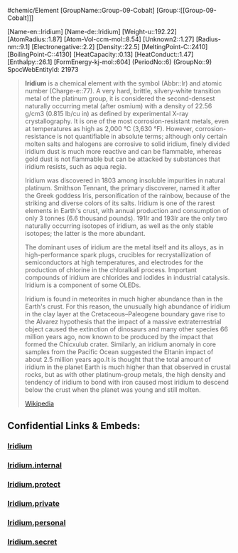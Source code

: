 ﻿---
type: Element

---
#chemic/Element 
[GroupName::Group-09-Cobalt]
[Group::[[Group-09-Cobalt]]]


[Name-en::Iridium]
[Name-de::Iridium]
[Weight-u::192.22]
[AtomRadius::1.87]
[Atom-Vol-ccm-mol::8.54]
[Unknown2::1.27]
[Radius-nm::9.1]
[Electronegative::2.2]
[Density::22.5]
[MeltingPoint-C::2410]
[BoilingPoint-C::4130]
[HeatCapacity::0.13]
[HeatConduct::1.47]
[Enthalpy::26.1]
[FormEnergy-kj-mol::604]
(PeriodNo::6)
(GroupNo::9)
SpocWebEntityId: 21973


> **Iridium** is a chemical element with the symbol (Abbr::Ir) and atomic number (Charge-e::77). A very hard, brittle, silvery-white transition metal of the platinum group, it is considered the second-densest naturally occurring metal (after osmium) with a density of 22.56 g/cm3 (0.815 lb/cu in) as defined by experimental X-ray crystallography. It is one of the most corrosion-resistant metals, even at temperatures as high as 2,000 °C (3,630 °F). However, corrosion-resistance is not quantifiable in absolute terms; although only certain molten salts and halogens are corrosive to solid iridium, finely divided iridium dust is much more reactive and can be flammable, whereas gold dust is not flammable but can be attacked by substances that iridium resists, such as aqua regia.
>
> Iridium was discovered in 1803 among insoluble impurities in natural platinum. Smithson Tennant, the primary discoverer, named it after the Greek goddess Iris, personification of the rainbow, because of the striking and diverse colors of its salts. Iridium is one of the rarest elements in Earth's crust, with annual production and consumption of only 3 tonnes (6.6 thousand pounds). 191Ir and 193Ir are the only two naturally occurring isotopes of iridium, as well as the only stable isotopes; the latter is the more abundant.
>
> The dominant uses of iridium are the metal itself and its alloys, as in high-performance spark plugs, crucibles for recrystallization of semiconductors at high temperatures, and electrodes for the production of chlorine in the chloralkali process. Important compounds of iridium are chlorides and iodides in industrial catalysis.  Iridium is a component of some OLEDs.
>
> Iridium is found in meteorites in much higher abundance than in the Earth's crust. For this reason, the unusually high abundance of iridium in the clay layer at the Cretaceous–Paleogene boundary gave rise to the Alvarez hypothesis that the impact of a massive extraterrestrial object caused the extinction of dinosaurs and many other species 66 million years ago, now known to be produced by the impact that formed the Chicxulub crater. Similarly, an iridium anomaly in core samples from the Pacific Ocean suggested the Eltanin impact of about 2.5 million years ago.It is thought that the total amount of iridium in the planet Earth is much higher than that observed in crustal rocks, but as with other platinum-group metals, the high density and tendency of iridium to bond with iron caused most iridium to descend below the crust when the planet was young and still molten.
>
> [Wikipedia](https://en.wikipedia.org/wiki/Iridium)



## Confidential Links & Embeds: 

### [Iridium](/_public/chemic/chemic~Elements/Group-09-Cobalt/Iridium.md) 

### [Iridium.internal](/_internal/chemic/chemic~Elements/Group-09-Cobalt/Iridium.internal.md) 

### [Iridium.protect](/_protect/chemic/chemic~Elements/Group-09-Cobalt/Iridium.protect.md) 

### [Iridium.private](/_private/chemic/chemic~Elements/Group-09-Cobalt/Iridium.private.md) 

### [Iridium.personal](/_personal/chemic/chemic~Elements/Group-09-Cobalt/Iridium.personal.md) 

### [Iridium.secret](/_secret/chemic/chemic~Elements/Group-09-Cobalt/Iridium.secret.md) 
